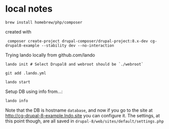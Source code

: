 

# local notes

```
brew install homebrew/php/composer
```
created with
```
 composer create-project drupal-composer/drupal-project:8.x-dev cg-drupal8-example --stability dev --no-interaction
 ```

Trying lando locally  from github.com/lando

```
lando init # Select Drupal8 and webroot should be `./webroot`

git add .lando.yml

lando start
```

Setup DB using info from...:

```
lando info
```

Note that the DB is hostname `database`, and now if you go to the site at
http://cg-drupal-8-example.lndo.site you can configure it. The settings, at
this point though, are all saved in `drupal-8/web/sites/default/settings.php`





